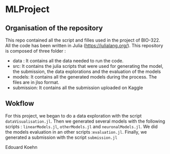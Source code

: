 # MLProject

## Organisation of the repository
This repo contained all the script and filles used in the project of BIO-322. All the code has been written in Julia (https://julialang.org/). This repository is composed of three folder : 
- data : 
It contains all the data needed to run the code. 
- src:
It contains the julia scripts that were used for generating the model, the submission, the data explorations and the evaluation of the models
- models: 
It contains all the generated models during the process. The files are in jlso format.
- submission:
It contains all the submission uploaded on Kaggle

## Wokflow
For this project, we began to do a data exploration with the script `dataVisualisation.jl`. Then we generated several models with the following scripts : `linearModels.jl`, `otherModels.jl` and `neuronalModels.jl`. We did the models evaluation in an other scripts :`evaluation.jl`.
Finally, we generated a submission with the script `submission.jl`

Edouard Koehn
